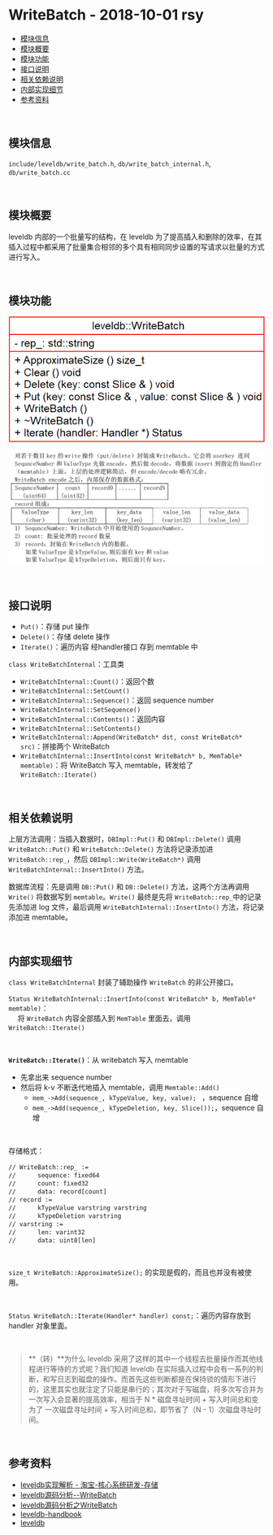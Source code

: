 # WriteBatch - 2018-10-01 rsy

- [模块信息](#module_info)
- [模块概要](#module_in_brief)
- [模块功能](#module_function)
- [接口说明](#interface_specification)
- [相关依赖说明](#dependency_specification)
- [内部实现细节](#inner_detail)
- [参考资料](#reference)


&nbsp;   
<a id="module_info"></a>
## 模块信息

`include/leveldb/write_batch.h`, `db/write_batch_internal.h`, `db/write_batch.cc`

&nbsp;   
<a id="module_in_brief"></a>
## 模块概要

leveldb 内部的一个批量写的结构，在 leveldb 为了提高插入和删除的效率，在其插入过程中都采用了批量集合相邻的多个具有相同同步设置的写请求以批量的方式进行写入。


&nbsp;   
<a id="module_function"></a>
## 模块功能

![](assets/WriteBatch_UML_10_01.png)

![](assets/WriteBatch_rep_content_10_01.png)


&nbsp;   
<a id="interface_specification"></a>
## 接口说明

- `Put()`：存储 put 操作
- `Delete()`：存储 delete 操作
- `Iterate()`：遍历内容 经handler接口 存到 memtable 中

`class WriteBatchInternal`：工具类

- `WriteBatchInternal::Count()`：返回个数
- `WriteBatchInternal::SetCount()`
- `WriteBatchInternal::Sequence()`：返回 sequence number
- `WriteBatchInternal::SetSequence()`
- `WriteBatchInternal::Contents()`：返回内容
- `WriteBatchInternal::SetContents()`
- `WriteBatchInternal::Append(WriteBatch* dst, const WriteBatch* src)`：拼接两个 WriteBatch
- `WriteBatchInternal::InsertInto(const WriteBatch* b, MemTable* memtable)`：将 WriteBatch 写入 memtable，转发给了 `WriteBatch::Iterate()`


&nbsp;   
<a id="dependency_specification"></a>
## 相关依赖说明

上层方法调用：当插入数据时，`DBImpl::Put()` 和 `DBImpl::Delete()` 调用 `WriteBatch::Put()` 和 `WriteBatch::Delete()` 方法将记录添加进 `WriteBatch::rep_`，然后 `DBImpl::Write(WriteBatch*)` 调用 `WriteBatchInternal::InsertInto()` 方法。

数据库流程：先是调用 `DB::Put()` 和 `DB::Delete()` 方法，这两个方法再调用 `Write()` 将数据写到 `memtable`。`Write()` 最终是先将 `WriteBatch::rep_`中的记录先添加进 log 文件，最后调用 `WriteBatchInternal::InsertInto()` 方法，将记录添加进 memtable。


&nbsp;   
<a id="inner_detail"></a>
## 内部实现细节

`class WriteBatchInternal` 封装了辅助操作 `WriteBatch` 的非公开接口。

`Status WriteBatchInternal::InsertInto(const WriteBatch* b, MemTable* memtable)`：  
&emsp;  将 `WriteBatch` 内容全部插入到 `MemTable` 里面去，调用 `WriteBatch::Iterate()`

&nbsp;   

**`WriteBatch::Iterate()`**：从 writebatch 写入 memtable

- 先拿出来 sequence number
- 然后将 k-v 不断迭代地插入 memtable，调用 `Memtable::Add()`
  - `mem_->Add(sequence_, kTypeValue, key, value); ` ，sequence 自增
  - `mem_->Add(sequence_, kTypeDeletion, key, Slice());`，sequence 自增


&nbsp;   

存储格式：

    // WriteBatch::rep_ :=
    //      sequence: fixed64
    //      count: fixed32
    //      data: record[count]
    // record :=
    //      kTypeValue varstring varstring 
    //      kTypeDeletion varstring
    // varstring :=
    //      len: varint32
    //      data: uint8[len]

&nbsp;   

`size_t WriteBatch::ApproximateSize();` 的实现是假的，而且也并没有被使用。

&nbsp;   

`Status WriteBatch::Iterate(Handler* handler) const;`：遍历内容存放到 handler 对象里面。

&nbsp;   

>**（转）**为什么 leveldb 采用了这样的其中一个线程去批量操作而其他线程进行等待的方式呢？我们知道 leveldb 在实际插入过程中会有一系列的判断，和写日志到磁盘的操作。而首先这些判断都是在保持锁的情形下进行的，这里其实也就注定了只能是串行的；其次对于写磁盘，将多次写合并为一次写入会显著的提高效率，相当于 N * 磁盘寻址时间 + 写入时间总和变为了 一次磁盘寻址时间 + 写入时间总和，即节省了（N - 1）次磁盘寻址时间。


&nbsp;   
<a id="reference"></a>
## 参考资料

- [leveldb实现解析 - 淘宝-核心系统研发-存储](https://github.com/rsy56640/read_and_analyse_levelDB/blob/master/reference/DB%20leveldb%E5%AE%9E%E7%8E%B0%E8%A7%A3%E6%9E%90.pdf)
- [leveldb源码分析--WriteBatch](https://www.cnblogs.com/KevinT/p/3813635.html)
- [leveldb源码分析之WriteBatch](http://luodw.cc/2015/10/30/leveldb-14/)
- [leveldb-handbook](https://leveldb-handbook.readthedocs.io/zh/latest/rwopt.html#batch)
- [leveldb](https://dirtysalt.github.io/html/leveldb.html#orgf584809)